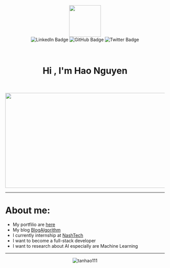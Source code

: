 <div id="header" align="center">
  <img src="https://media.giphy.com/media/i1JHRZSXO9LZZDHqii/giphy.gif" width="100"/>
  <div id="badges">
    <img src="https://img.shields.io/badge/LinkedIn-blue?style=for-the-badge&logo=linkedin&logoColor=white" alt="LinkedIn Badge"/>
    <img src="https://img.shields.io/badge/Github-white?style=for-the-badge&logo=github&logoColor=black" alt="GitHub Badge"/>
    <img src="https://img.shields.io/badge/Twitter-blue?style=for-the-badge&logo=twitter&logoColor=white" alt="Twitter Badge"/>
    </div>
    <br></br>
    <h1 align="center">Hi , I'm Hao Nguyen</h1>
    <br></br>
    <img src="https://media.giphy.com/media/ZgTR3UQ9XAWDvqy9jv/giphy.gif" width="600" height="300">
</div>

***
# About me:
- My portfilio are [here](www.com....) 
- My blog [BlogAlgorithm](www.dbdj)
- I currently internship at [NashTech](www.facebook.com)
- I want to become a full-stack developer
- I want to research about AI especially are Machine Learning
***

<div id="body" align="center">
    <p><img align="center" src="https://github-readme-streak-stats.herokuapp.com/?user=tanhao111&" alt="tanhao111" /></p>
</div>



